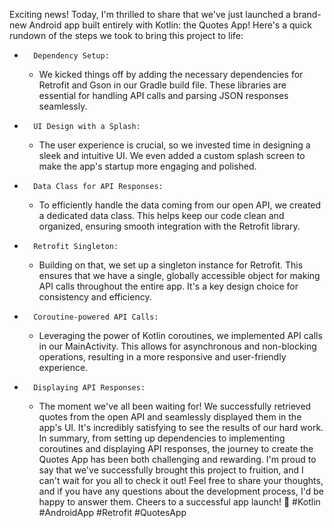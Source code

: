 Exciting news! Today, I'm thrilled to share that we've just launched a brand-new Android app built entirely with Kotlin: the Quotes App! Here's a quick rundown of the steps we took to bring this project to life:
* 		Dependency Setup:
    * We kicked things off by adding the necessary dependencies for Retrofit and Gson in our Gradle build file. These libraries are essential for handling API calls and parsing JSON responses seamlessly.
* 		UI Design with a Splash:
    * The user experience is crucial, so we invested time in designing a sleek and intuitive UI. We even added a custom splash screen to make the app's startup more engaging and polished.
* 		Data Class for API Responses:
    * To efficiently handle the data coming from our open API, we created a dedicated data class. This helps keep our code clean and organized, ensuring smooth integration with the Retrofit library.
* 		Retrofit Singleton:
    * Building on that, we set up a singleton instance for Retrofit. This ensures that we have a single, globally accessible object for making API calls throughout the entire app. It's a key design choice for consistency and efficiency.
* 		Coroutine-powered API Calls:
    * Leveraging the power of Kotlin coroutines, we implemented API calls in our MainActivity. This allows for asynchronous and non-blocking operations, resulting in a more responsive and user-friendly experience.
* 		Displaying API Responses:
    * The moment we've all been waiting for! We successfully retrieved quotes from the open API and seamlessly displayed them in the app's UI. It's incredibly satisfying to see the results of our hard work.
In summary, from setting up dependencies to implementing coroutines and displaying API responses, the journey to create the Quotes App has been both challenging and rewarding. I'm proud to say that we've successfully brought this project to fruition, and I can't wait for you all to check it out!
Feel free to share your thoughts, and if you have any questions about the development process, I'd be happy to answer them. Cheers to a successful app launch! 🚀 #Kotlin #AndroidApp #Retrofit #QuotesApp
